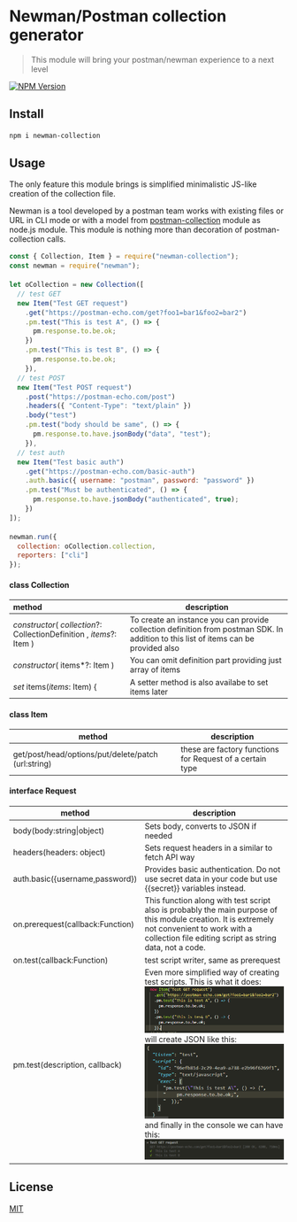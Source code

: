 # Newman/Postman collection generator

> This module will bring your postman/newman experience to a next level

[![NPM Version][npm-image]][npm-url]

## Install

```bash
npm i newman-collection
```

## Usage

The only feature this module brings is simplified minimalistic JS-like creation of the collection file.

Newman is a tool developed by a postman team works with existing files or URL in CLI mode or with a model from [postman-collection][postman-collection] module as node.js module. This module is nothing more than decoration of postman-collection calls.

```js
const { Collection, Item } = require("newman-collection");
const newman = require("newman");

let oCollection = new Collection([
  // test GET
  new Item("Test GET request")
    .get("https://postman-echo.com/get?foo1=bar1&foo2=bar2")
    .pm.test("This is test A", () => {
      pm.response.to.be.ok;
    })
    .pm.test("This is test B", () => {
      pm.response.to.be.ok;
    }),
  // test POST
  new Item("Test POST request")
    .post("https://postman-echo.com/post")
    .headers({ "Content-Type": "text/plain" })
    .body("test")
    .pm.test("body should be same", () => {
      pm.response.to.have.jsonBody("data", "test");
    }),
  // test auth
  new Item("Test basic auth")
    .get("https://postman-echo.com/basic-auth")
    .auth.basic({ username: "postman", password: "password" })
    .pm.test("Must be authenticated", () => {
      pm.response.to.have.jsonBody("authenticated", true);
    })
]);

newman.run({
  collection: oCollection.collection,
  reporters: ["cli"]
});
```

#### class Collection

| method                                                                | description                                                                                                                          |
| :-------------------------------------------------------------------- | ------------------------------------------------------------------------------------------------------------------------------------ |
| _constructor_( _collection_?: CollectionDefinition , _items_?: Item ) | To create an instance you can provide collection definition from postman SDK. In addition to this list of items can be provided also |
| _constructor_( items\*?: Item )                                       | You can omit definition part providing just array of items                                                                           |
| _set_ items(_items_: Item) {                                          | A setter method is also availabe to set items later                                                                                  |

#### class Item

| method                                              | description                                               |
| --------------------------------------------------- | --------------------------------------------------------- |
| get/post/head/options/put/delete/patch (url:string) | these are factory functions for Request of a certain type |

#### interface Request

| method                           | description                                                                                                                                                                                                                                                                                                                                                   |
| -------------------------------- | ------------------------------------------------------------------------------------------------------------------------------------------------------------------------------------------------------------------------------------------------------------------------------------------------------------------------------------------------------------- |
| body(body:string\|object)        | Sets body, converts to JSON if needed                                                                                                                                                                                                                                                                                                                         |
| headers(headers: object)         | Sets request headers in a similar to fetch API way                                                                                                                                                                                                                                                                                                            |
| auth.basic({username,password})  | Provides basic authentication. Do not use secret data in your code but use {{secret}} variables instead.                                                                                                                                                                                                                                                      |
| on.prerequest(callback:Function) | This function along with test script also is probably the main purpose of this module creation. It is extremely not convenient to work with a collection file editing script as string data, not a code.                                                                                                                                                      |
| on.test(callback:Function)       | test script writer, same as prerequest                                                                                                                                                                                                                                                                                                                        |
| pm.test(description, callback)   | Even more simplified way of creating test scripts. This is what it does:<br/>  ![image-20200218170449413](docs/img/image-20200218170449413.png)<br/>  will create JSON like this:<br/>  ![image-20200218180458079](docs/img/image-20200218180458079.png)<br/>  and finally in the console we can have this:<br/>  ![image-20200218170733249](docs/img/image-20200218170733249.png) |

## License

[MIT](http://vjpr.mit-license.org)

[npm-image]: https://img.shields.io/npm/v/newman-collection.svg
[npm-url]: https://npmjs.org/package/newman-collection
[travis-image]: https://img.shields.io/travis/live-js/newman-collection/master.svg
[coveralls-image]: https://img.shields.io/coveralls/live-js/newman-collection/master.svg
[coveralls-url]: https://coveralls.io/r/live-js/newman-collection?branch=master
[postman-collection]: https://github.com/postmanlabs/postman-collection
